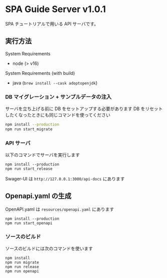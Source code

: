 # SPA Guide Server v1.0.1

SPA チュートリアルで用いる API サーバです。

## 実行方法

System Requirements

- node (> v16)

System Requirements (with build)

- java (`brew install --cask adoptopenjdk`)

### DB マイグレーション + サンプルデータの注入

サーバを立ち上げる前に DB をセットアップする必要があります
DB をリセットしたくなったときにも同じコマンドを使ってください

```sh
npm install --production
npm run start_migrate
```

### API サーバ

以下のコマンドでサーバを実行します

```
npm install --production
npm run start_release
```

Swager-UI は `http://127.0.0.1:3000/api-docs` にあります

## Openapi.yaml の生成

OpenAPI.yaml は `resources/openapi.yaml` にあります

```
npm install --production
npm run start_openapi
```

### ソースのビルド

ソースのビルドには次のコマンドを使います

```
npm install
npm run migrate
npm run release
npm run openapi
```
